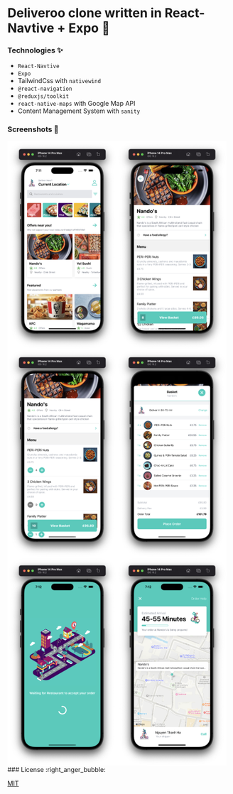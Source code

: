 # Deliveroo clone written in React-Navtive + Expo :motor_scooter:

### Technologies ✨

- `React-Navtive`
- `Expo`
- TailwindCss with `nativewind`
- `@react-navigation`
- `@reduxjs/toolkit`
- `react-native-maps` with Google Map API
- Content Management System with `sanity`

### Screenshots 🌃

<div style="display: flex; flex-wrap: wrap">
<img width="49%" src="./github-images/1.png" alt="ng-ha" />
<img width="49%" src="./github-images/2.png" alt="ng-ha" />
<img width="49%" src="./github-images/3.png" alt="ng-ha" />
<img width="49%" src="./github-images/4.png" alt="ng-ha" />
<img width="49%" src="./github-images/5.png" alt="ng-ha" />
<img width="49%" src="./github-images/6.png" alt="ng-ha" />
</div>
### License :right_anger_bubble:

[MIT](https://choosealicense.com/licenses/mit/)
